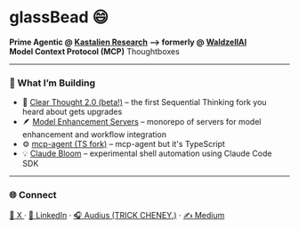 # glassBead 😄

**Prime Agentic @ [Kastalien Research](https://github.com/Kastalien-Research) --> formerly @ [WaldzellAI](https://github.com/waldzellAI)**  
**Model Context Protocol (MCP)** Thoughtboxes

---

### 🧩 What I’m Building
- 🧠 [Clear Thought 2.0 (beta!)](https://github.com/Kastalien-Research/clear-thought-two) – the first Sequential Thinking fork you heard about gets upgrades
- 🪶 [Model Enhancement Servers](https://github.com/waldzellAI/model-enhancement-servers) – monorepo of servers for model enhancement and workflow integration  
- ⚙️ [mcp-agent (TS fork)](https://github.com/waldzellAI/mcp-agent-ts) – mcp-agent but it's TypeScript
- 💡 [Claude Bloom](https://github.com/glassBead-tc/claude-bloom) – experimental shell automation using Claude Code SDK

---


### 🌐 Connect
[💬 X ](https://x.com/glassBeadDeux) · [🔗 LinkedIn](https://linkedin.com/in/glassBead-tc) · [🎧 Audius (TRICK CHENEY.)](https://audius.co/mynameiscards) · [✍️ Medium](https://glassBead-tc.medium.com)

<!--
**glassBead-tc/glassBead-tc** is a ✨ _special_ ✨ repository because its `README.md` (this file) appears on your GitHub profile.

Here are some ideas to get you started:

- 🔭 I’m currently working on ...
- 🌱 I’m currently learning ...
- 👯 I’m looking to collaborate on ...
- 🤔 I’m looking for help with ...
- 💬 Ask me about ...
- 📫 How to reach me: ...
- 😄 Pronouns: ...
- ⚡ Fun fact: ...
-->
